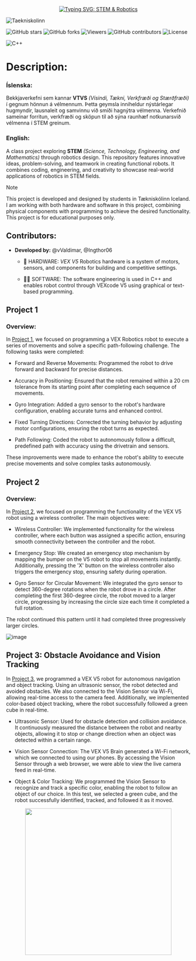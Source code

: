 <div align="center">
  <a href="https://git.io/typing-svg" target="_blank">
    <img src="https://readme-typing-svg.demolab.com?font=Kode+Mono&size=40&duration=2000&pause=1000&center=true&vCenter=true&width=435&lines=S-T-E-M+%26+Robotics" alt="Typing SVG: STEM & Robotics">
  </a>
</div>


![Taekniskolinn](https://img.shields.io/badge/Taekniskolinn-blue?style=for-the-badge&logo=https://encrypted-tbn0.gstatic.com/images?q=tbn:ANd9GcQqTwAaMeKxCyPqZWQFVSrB3ifYAiyyDOn1HQ&s&logoColor=white)

![GitHub stars](https://img.shields.io/github/stars/Ingthor06/S-T-E-M-Robotics?style=social)
![GitHub forks](https://img.shields.io/github/forks/Ingthor06/S-T-E-M-Robotics?style=social)
![Viewers](https://img.shields.io/badge/viewers-0-%23000000?style=flat-square&logo=GitHub&logoColor=white)
![GitHub contributors](https://img.shields.io/github/contributors/Ingthor06/S-T-E-M-Robotics)
![License](https://img.shields.io/github/license/Ingthor06/S-T-E-M-Robotics)


![C++](https://img.shields.io/badge/C%2B%2B-11-blue?logo=c%2B%2B&logoColor=white)


# Description:
### Íslenska:
Bekkjaverkefni sem kannar **VTVS** *(Vísindi, Tækni, Verkfræði og Stærðfræði)* í gegnum hönnun á vélmennum. Þetta geymsla inniheldur nýstárlegar hugmyndir, lausnaleit og samvinnu við smíði hagnýtra vélmenna. Verkefnið sameinar forritun, verkfræði og sköpun til að sýna raunhæf notkunarsvið vélmenna í STEM greinum.

### English:
A class project exploring **STEM** *(Science, Technology, Engineering, and Mathematics)* through robotics design. This repository features innovative ideas, problem-solving, and teamwork in creating functional robots. It combines coding, engineering, and creativity to showcase real-world applications of robotics in STEM fields.

> [!NOTE]
> This project is developed and designed by students in Tækniskólinn Iceland. I am working with both hardware and software in this project, combining physical components with programming to achieve the desired functionality. This project is for educational purposes only.

## Contributors:
+ **Developed by:** @vValdimar, @Ingthor06<br/>

  * 🔨 HARDWARE: *VEX V5* Robotics hardware is a system of motors, sensors, and components for building and competitive settings.
    
  * 🧑‍💻 SOFTWARE: The software engineering is used in C++ and enables robot control through VEXcode V5 using graphical or text-based programming.

## Project 1
### Overview:
In [Project 1](Project_1/project_1.md), we focused on programming a VEX Robotics robot to execute a series of movements and solve a specific path-following challenge. The following tasks were completed:

+ Forward and Reverse Movements: Programmed the robot to drive forward and backward for precise distances.

+ Accuracy in Positioning: Ensured that the robot remained within a 20 cm tolerance from its starting point after completing each sequence of movements.

+ Gyro Integration: Added a gyro sensor to the robot's hardware configuration, enabling accurate turns and enhanced control.

+ Fixed Turning Directions: Corrected the turning behavior by adjusting motor configurations, ensuring the robot turns as expected.

+ Path Following: Coded the robot to autonomously follow a difficult, predefined path with accuracy using the drivetrain and sensors.

  
These improvements were made to enhance the robot's ability to execute precise movements and solve complex tasks autonomously.



## Project 2
### Overview:
In [Project 2](Project_2/project_2.md), we focused on programming the functionality of the VEX V5 robot using a wireless controller. The main objectives were:

+ Wireless Controller:
We implemented functionality for the wireless controller, where each button was assigned a specific action, ensuring smooth connectivity between the controller and the robot.

+ Emergency Stop:
We created an emergency stop mechanism by mapping the bumper on the V5 robot to stop all movements instantly.
Additionally, pressing the 'X' button on the wireless controller also triggers the emergency stop, ensuring safety during operation.

+ Gyro Sensor for Circular Movement:
We integrated the gyro sensor to detect 360-degree rotations when the robot drove in a circle.
After completing the first 360-degree circle, the robot moved to a larger circle, progressing by increasing the circle size each time it completed a full rotation.

The robot continued this pattern until it had completed three progressively larger circles.

![image](https://github.com/user-attachments/assets/5bbccaa3-77fa-4755-bc0a-00cec236c157)


## Project 3: Obstacle Avoidance and Vision Tracking
In [Project 3](Project_3/project_3.md), we programmed a VEX V5 robot for autonomous navigation and object tracking. Using an ultrasonic sensor, the robot detected and avoided obstacles. We also connected to the Vision Sensor via Wi-Fi, allowing real-time access to the camera feed. Additionally, we implemented color-based object tracking, where the robot successfully followed a green cube in real-time.


+ Ultrasonic Sensor: Used for obstacle detection and collision avoidance. It continuously measured the distance between the robot and nearby objects, allowing it to stop or change direction when an object was     detected within a certain range. 

+ Vision Sensor Connection: The VEX V5 Brain generated a Wi-Fi network, which we connected to using our phones. By accessing the Vision Sensor through a web browser, we were able to view the live camera feed in   real-time.

+ Object & Color Tracking: We programmed the Vision Sensor to recognize and track a specific color, enabling the robot to follow an object of our choice. In this test, we selected a green cube, and the robot      successfully identified, tracked, and followed it as it moved. 

<p align="center">
  <img src="https://media2.giphy.com/media/v1.Y2lkPTc5MGI3NjExc216ZmY3N2c5Zml0eXJzamlnc2tucHNyYm82Z3drZXVycmRna2tndCZlcD12MV9pbnRlcm5hbF9naWZfYnlfaWQmY3Q9Zw/NcECxf2Rurrq2VL0a9/giphy.gif" width="400" />
</p>
